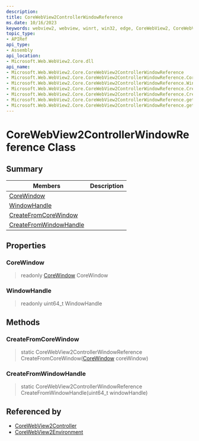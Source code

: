 ```yaml
---
description: 
title: CoreWebView2ControllerWindowReference
ms.date: 10/16/2023
keywords: webview2, webview, winrt, win32, edge, CoreWebView2, CoreWebView2Controller, browser control, edge html, CoreWebView2ControllerWindowReference
topic_type:
- APIRef
api_type:
- Assembly
api_location:
- Microsoft.Web.WebView2.Core.dll
api_name:
- Microsoft.Web.WebView2.Core.CoreWebView2ControllerWindowReference
- Microsoft.Web.WebView2.Core.CoreWebView2ControllerWindowReference.CoreWindow
- Microsoft.Web.WebView2.Core.CoreWebView2ControllerWindowReference.WindowHandle
- Microsoft.Web.WebView2.Core.CoreWebView2ControllerWindowReference.CreateFromCoreWindow
- Microsoft.Web.WebView2.Core.CoreWebView2ControllerWindowReference.CreateFromWindowHandle
- Microsoft.Web.WebView2.Core.CoreWebView2ControllerWindowReference.get_CoreWindow
- Microsoft.Web.WebView2.Core.CoreWebView2ControllerWindowReference.get_WindowHandle
---
```


# CoreWebView2ControllerWindowReference Class



## Summary

Members|Description
--|--
[CoreWindow](#corewindow) | 
[WindowHandle](#windowhandle) | 
[CreateFromCoreWindow](#createfromcorewindow) | 
[CreateFromWindowHandle](#createfromwindowhandle) | 

## Properties

### CoreWindow

> readonly  [CoreWindow](/uwp/api/Windows.UI.Core.CoreWindow) CoreWindow

### WindowHandle

> readonly  uint64_t WindowHandle



## Methods

### CreateFromCoreWindow

> static CoreWebView2ControllerWindowReference CreateFromCoreWindow([CoreWindow](/uwp/api/Windows.UI.Core.CoreWindow) coreWindow)



### CreateFromWindowHandle

> static CoreWebView2ControllerWindowReference CreateFromWindowHandle(uint64_t windowHandle)






## Referenced by

- [CoreWebView2Controller](corewebview2controller.md)
- [CoreWebView2Environment](corewebview2environment.md)
